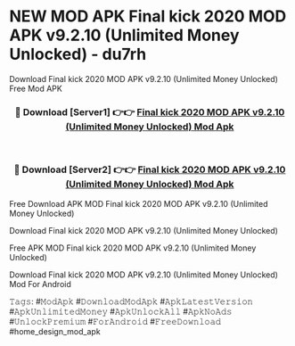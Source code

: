 # NEW MOD APK Final kick 2020 MOD APK v9.2.10 (Unlimited Money Unlocked) - du7rh
Download Final kick 2020 MOD APK v9.2.10 (Unlimited Money Unlocked) Free Mod APK

<div align="center">
<h3>🔴 Download [Server1] 👉👉 <a href="https://apk-comot.site?title=Final_kick_2020_MOD_APK_v9.2.10_(Unlimited_Money_Unlocked)">Final kick 2020 MOD APK v9.2.10 (Unlimited Money Unlocked) Mod Apk</a></h3><br>

<h3>🔴 Download [Server2] 👉👉 <a href="https://apk-comot.site?title=Final_kick_2020_MOD_APK_v9.2.10_(Unlimited_Money_Unlocked)">Final kick 2020 MOD APK v9.2.10 (Unlimited Money Unlocked) Mod Apk</a></h3>
</div>


Free Download APK MOD Final kick 2020 MOD APK v9.2.10 (Unlimited Money Unlocked)

Download Final kick 2020 MOD APK v9.2.10 (Unlimited Money Unlocked) 

Free APK MOD Final kick 2020 MOD APK v9.2.10 (Unlimited Money Unlocked) 

Download Final kick 2020 MOD APK v9.2.10 (Unlimited Money Unlocked) Mod For Android

𝚃𝚊𝚐𝚜: #𝙼𝚘𝚍𝙰𝚙𝚔 #𝙳𝚘𝚠𝚗𝚕𝚘𝚊𝚍𝙼𝚘𝚍𝙰𝚙𝚔 #𝙰𝚙𝚔𝙻𝚊𝚝𝚎𝚜𝚝𝚅𝚎𝚛𝚜𝚒𝚘𝚗 #𝙰𝚙𝚔𝚄𝚗𝚕𝚒𝚖𝚒𝚝𝚎𝚍𝙼𝚘𝚗𝚎𝚢 #𝙰𝚙𝚔𝚄𝚗𝚕𝚘𝚌𝚔𝙰𝚕𝚕 #𝙰𝚙𝚔𝙽𝚘𝙰𝚍𝚜 #𝚄𝚗𝚕𝚘𝚌𝚔𝙿𝚛𝚎𝚖𝚒𝚞𝚖 #𝙵𝚘𝚛𝙰𝚗𝚍𝚛𝚘𝚒𝚍 #𝙵𝚛𝚎𝚎𝙳𝚘𝚠𝚗𝚕𝚘𝚊𝚍 #home_design_mod_apk